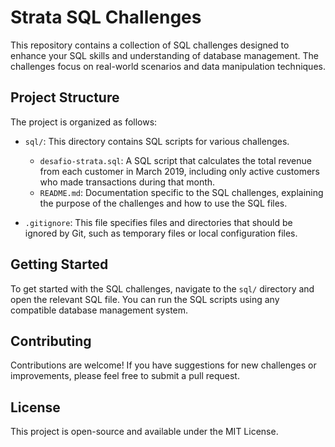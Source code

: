 # Strata SQL Challenges

This repository contains a collection of SQL challenges designed to enhance your SQL skills and understanding of database management. The challenges focus on real-world scenarios and data manipulation techniques.

## Project Structure

The project is organized as follows:

- `sql/`: This directory contains SQL scripts for various challenges.
  - `desafio-strata.sql`: A SQL script that calculates the total revenue from each customer in March 2019, including only active customers who made transactions during that month.
  - `README.md`: Documentation specific to the SQL challenges, explaining the purpose of the challenges and how to use the SQL files.

- `.gitignore`: This file specifies files and directories that should be ignored by Git, such as temporary files or local configuration files.

## Getting Started

To get started with the SQL challenges, navigate to the `sql/` directory and open the relevant SQL file. You can run the SQL scripts using any compatible database management system.

## Contributing

Contributions are welcome! If you have suggestions for new challenges or improvements, please feel free to submit a pull request.

## License

This project is open-source and available under the MIT License.